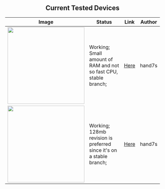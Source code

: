 <h2 align="center"> Current Tested Devices </h2>

| Image                                                                  | Status                                                              | Link                     | Author |
| ---------------------------------------------------------------------- | ------------------------------------------------------------------- | ------------------------ | ------ |
| <img src="https://www.cudy.com/cdn/shop/files/TR1200.png" width="250"> | Working; Small amount of RAM and not so fast CPU, stable branch;    | [Here](./cudy/TR1200.md) | hand7s |
| <img src="https://www.cudy.com/cdn/shop/files/TR3000.png" width="250"> | Working; 128mb revision is preferred since it's on a stable branch; | [Here](./cudy/TR3000.md) | hand7s |
